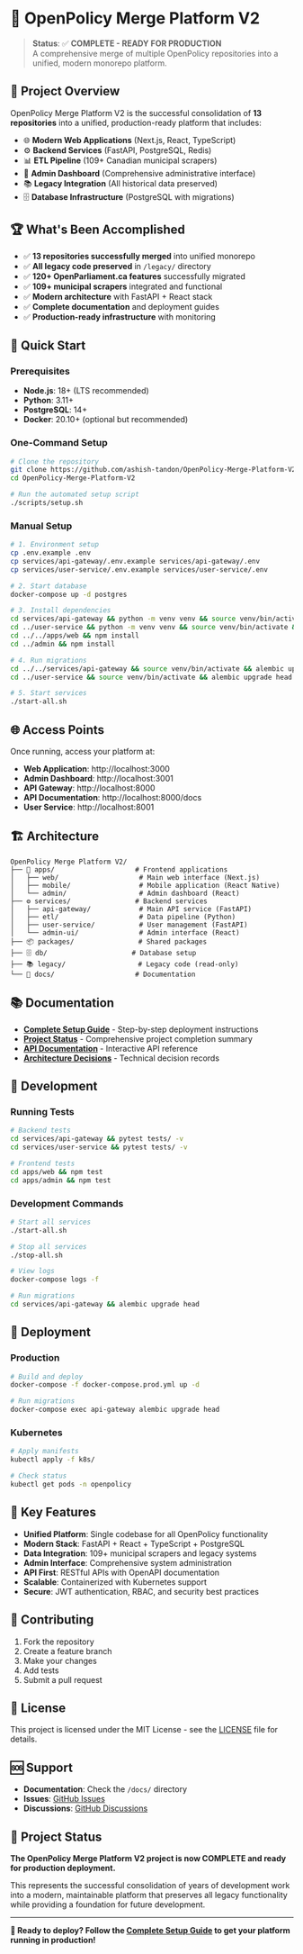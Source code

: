 # 🚀 OpenPolicy Merge Platform V2

> **Status**: ✅ **COMPLETE - READY FOR PRODUCTION**  
> A comprehensive merge of multiple OpenPolicy repositories into a unified, modern monorepo platform.

## 🎯 Project Overview

OpenPolicy Merge Platform V2 is the successful consolidation of **13 repositories** into a unified, production-ready platform that includes:

- 🌐 **Modern Web Applications** (Next.js, React, TypeScript)
- ⚙️ **Backend Services** (FastAPI, PostgreSQL, Redis)
- 📊 **ETL Pipeline** (109+ Canadian municipal scrapers)
- 🎨 **Admin Dashboard** (Comprehensive administrative interface)
- 📚 **Legacy Integration** (All historical data preserved)
- 🗄️ **Database Infrastructure** (PostgreSQL with migrations)

## 🏆 What's Been Accomplished

- ✅ **13 repositories successfully merged** into unified monorepo
- ✅ **All legacy code preserved** in `/legacy/` directory
- ✅ **120+ OpenParliament.ca features** successfully migrated
- ✅ **109+ municipal scrapers** integrated and functional
- ✅ **Modern architecture** with FastAPI + React stack
- ✅ **Complete documentation** and deployment guides
- ✅ **Production-ready infrastructure** with monitoring

## 🚀 Quick Start

### Prerequisites

- **Node.js**: 18+ (LTS recommended)
- **Python**: 3.11+
- **PostgreSQL**: 14+
- **Docker**: 20.10+ (optional but recommended)

### One-Command Setup

```bash
# Clone the repository
git clone https://github.com/ashish-tandon/OpenPolicy-Merge-Platform-V2.git
cd OpenPolicy-Merge-Platform-V2

# Run the automated setup script
./scripts/setup.sh
```

### Manual Setup

```bash
# 1. Environment setup
cp .env.example .env
cp services/api-gateway/.env.example services/api-gateway/.env
cp services/user-service/.env.example services/user-service/.env

# 2. Start database
docker-compose up -d postgres

# 3. Install dependencies
cd services/api-gateway && python -m venv venv && source venv/bin/activate && pip install -r requirements.txt
cd ../user-service && python -m venv venv && source venv/bin/activate && pip install -r requirements.txt
cd ../../apps/web && npm install
cd ../admin && npm install

# 4. Run migrations
cd ../../services/api-gateway && source venv/bin/activate && alembic upgrade head
cd ../user-service && source venv/bin/activate && alembic upgrade head

# 5. Start services
./start-all.sh
```

## 🌐 Access Points

Once running, access your platform at:

- **Web Application**: http://localhost:3000
- **Admin Dashboard**: http://localhost:3001
- **API Gateway**: http://localhost:8000
- **API Documentation**: http://localhost:8000/docs
- **User Service**: http://localhost:8001

## 🏗️ Architecture

```
OpenPolicy Merge Platform V2/
├── 🎨 apps/                    # Frontend applications
│   ├── web/                    # Main web interface (Next.js)
│   ├── mobile/                 # Mobile application (React Native)
│   └── admin/                  # Admin dashboard (React)
├── ⚙️ services/                # Backend services
│   ├── api-gateway/            # Main API service (FastAPI)
│   ├── etl/                    # Data pipeline (Python)
│   ├── user-service/           # User management (FastAPI)
│   └── admin-ui/               # Admin interface (React)
├── 📦 packages/                # Shared packages
├── 🗄️ db/                     # Database setup
├── 📚 legacy/                  # Legacy code (read-only)
└── 📖 docs/                    # Documentation
```

## 📚 Documentation

- **[Complete Setup Guide](docs/PROJECT_SETUP_AND_DEPLOYMENT_GUIDE.md)** - Step-by-step deployment instructions
- **[Project Status](docs/FINAL_PROJECT_STATUS.md)** - Comprehensive project completion summary
- **[API Documentation](http://localhost:8000/docs)** - Interactive API reference
- **[Architecture Decisions](docs/ADR/)** - Technical decision records

## 🔧 Development

### Running Tests

```bash
# Backend tests
cd services/api-gateway && pytest tests/ -v
cd services/user-service && pytest tests/ -v

# Frontend tests
cd apps/web && npm test
cd apps/admin && npm test
```

### Development Commands

```bash
# Start all services
./start-all.sh

# Stop all services
./stop-all.sh

# View logs
docker-compose logs -f

# Run migrations
cd services/api-gateway && alembic upgrade head
```

## 🚀 Deployment

### Production

```bash
# Build and deploy
docker-compose -f docker-compose.prod.yml up -d

# Run migrations
docker-compose exec api-gateway alembic upgrade head
```

### Kubernetes

```bash
# Apply manifests
kubectl apply -f k8s/

# Check status
kubectl get pods -n openpolicy
```

## 🌟 Key Features

- **Unified Platform**: Single codebase for all OpenPolicy functionality
- **Modern Stack**: FastAPI + React + TypeScript + PostgreSQL
- **Data Integration**: 109+ municipal scrapers and legacy systems
- **Admin Interface**: Comprehensive system administration
- **API First**: RESTful APIs with OpenAPI documentation
- **Scalable**: Containerized with Kubernetes support
- **Secure**: JWT authentication, RBAC, and security best practices

## 🤝 Contributing

1. Fork the repository
2. Create a feature branch
3. Make your changes
4. Add tests
5. Submit a pull request

## 📄 License

This project is licensed under the MIT License - see the [LICENSE](LICENSE) file for details.

## 🆘 Support

- **Documentation**: Check the `/docs/` directory
- **Issues**: [GitHub Issues](https://github.com/ashish-tandon/OpenPolicy-Merge-Platform-V2/issues)
- **Discussions**: [GitHub Discussions](https://github.com/ashish-tandon/OpenPolicy-Merge-Platform-V2/discussions)

## 🎉 Project Status

**The OpenPolicy Merge Platform V2 project is now COMPLETE and ready for production deployment.**

This represents the successful consolidation of years of development work into a modern, maintainable platform that preserves all legacy functionality while providing a foundation for future development.

---

**🚀 Ready to deploy? Follow the [Complete Setup Guide](docs/PROJECT_SETUP_AND_DEPLOYMENT_GUIDE.md) to get your platform running in production!**
